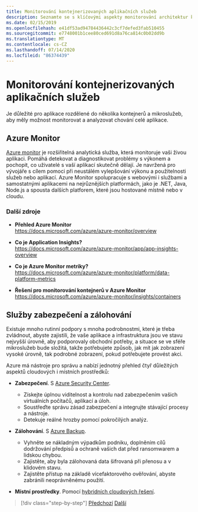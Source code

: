 ```yaml
---
title: Monitorování kontejnerizovaných aplikačních služeb
description: Seznamte se s klíčovými aspekty monitorování architektur kontejnerů
ms.date: 02/15/2019
ms.openlocfilehash: e41df53ad94784436442c3cf7defed3fab510455
ms.sourcegitcommit: e7748001b1cee80ced691d8a76ca814c0b02dd9b
ms.translationtype: MT
ms.contentlocale: cs-CZ
ms.lasthandoff: 07/14/2020
ms.locfileid: "86374439"
---
```

# <a name="monitor-containerized-application-services"></a>Monitorování kontejnerizovaných aplikačních služeb

Je důležité pro aplikace rozdělené do několika kontejnerů a mikroslužeb, aby měly možnost monitorovat a analyzovat chování celé aplikace.

## <a name="azure-monitor"></a>Azure Monitor

[Azure monitor](https://azure.microsoft.com/services/monitor/) je rozšiřitelná analytická služba, která monitoruje vaši živou aplikaci. Pomáhá detekovat a diagnostikovat problémy s výkonem a pochopit, co uživatelé s vaší aplikací skutečně dělají. Je navržená pro vývojáře s cílem pomoci při neustálém vylepšování výkonu a použitelnosti služeb nebo aplikací. Azure Monitor spolupracuje s webovými i službami a samostatnými aplikacemi na nejrůznějších platformách, jako je .NET, Java, Node.js a spousta dalších platforem, které jsou hostované místně nebo v cloudu.

### <a name="additional-resources"></a>Další zdroje

- **Přehled Azure Monitor** \
  <https://docs.microsoft.com/azure/azure-monitor/overview>

- **Co je Application Insights?** \
  <https://docs.microsoft.com/azure/azure-monitor/app/app-insights-overview>

- **Co je Azure Monitor metriky?** \
  <https://docs.microsoft.com/azure/azure-monitor/platform/data-platform-metrics>

- **Řešení pro monitorování kontejnerů v Azure Monitor** \
  <https://docs.microsoft.com/azure/azure-monitor/insights/containers>

## <a name="security-and-backup-services"></a>Služby zabezpečení a zálohování

Existuje mnoho rutinní podpory s mnoha podrobnostmi, které je třeba zvládnout, abyste zajistili, že vaše aplikace a infrastruktura jsou ve stavu nejvyšší úrovně, aby podporovaly obchodní potřeby, a situace se ve sféře mikroslužeb bude složitá, takže potřebujete způsob, jak mít jak zobrazení vysoké úrovně, tak podrobné zobrazení, pokud potřebujete provést akci.

Azure má nástroje pro správu a nabízí jednotný přehled čtyř důležitých aspektů cloudových i místních prostředků:

- **Zabezpečení**. S [Azure Security Center](https://azure.microsoft.com/services/security-center/).
  - Získejte úplnou viditelnost a kontrolu nad zabezpečením vašich virtuálních počítačů, aplikací a úloh.
  - Soustřeďte správu zásad zabezpečení a integrujte stávající procesy a nástroje.
  - Detekuje reálné hrozby pomocí pokročilých analýz.

- **Zálohování**. S [Azure Backup](https://azure.microsoft.com/services/backup/).
  - Vyhněte se nákladným výpadkům podniku, doplněním cílů dodržování předpisů a ochraně vašich dat před ransomwarem a lidskou chybou.
  - Zajistěte, aby byla zálohovaná data šifrovaná při přenosu a v klidovém stavu.
  - Zajistěte přístup na základě vícefaktorového ověřování, abyste zabránili neoprávněnému použití.

- **Místní prostředky**. Pomocí [hybridních cloudových řešení](https://azure.microsoft.com/solutions/hybrid-cloud-app/).

>[!div class="step-by-step"]
>[Předchozí](manage-production-docker-environments.md) 
> [Další](../key-takeaways/index.md)
